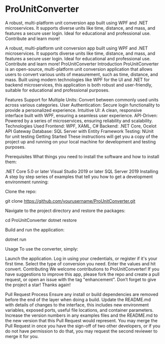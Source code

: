 # ProUnitConverter
A robust, multi-platform unit conversion app built using WPF and .NET microservices. It supports diverse units like time, distance, and mass, and features a secure user login. Ideal for educational and professional use. Contribute and learn more!

A robust, multi-platform unit conversion app built using WPF and .NET microservices. It supports diverse units like time, distance, and mass, and features a secure user login. Ideal for educational and professional use. Contribute and learn more! ProUnitConverter Introduction ProUnitConverter is an open-source, multi-platform unit conversion application that allows users to convert various units of measurement, such as time, distance, and mass. Built using modern technologies like WPF for the UI and .NET for backend microservices, this application is both robust and user-friendly, suitable for educational and professional purposes.

Features Support for Multiple Units: Convert between commonly used units across various categories. User Authentication: Secure login functionality to provide a personalized experience. Intuitive UI: A clean, responsive interface built with WPF, ensuring a seamless user experience. API-Driven: Powered by a series of microservices, ensuring reliability and scalability. Technologies Used Frontend: WPF, XAML, C# Backend: .NET Core, Ocelot API Gateway Database: SQL Server with Entity Framework Testing: NUnit for unit testing Getting Started These instructions will get you a copy of the project up and running on your local machine for development and testing purposes.

Prerequisites What things you need to install the software and how to install them:

.NET Core 5.0 or later Visual Studio 2019 or later SQL Server 2019 Installing A step by step series of examples that tell you how to get a development environment running:

Clone the repo:

git clone https://github.com/yourusername/ProUnitConverter.git

Navigate to the project directory and restore the packages:

cd ProUnitConverter dotnet restore

Build and run the application:

dotnet run

Usage To use the converter, simply:

Launch the application. Log in using your credentials, or register if it's your first time. Select the type of conversion you need. Enter the values and hit convert. Contributing We welcome contributions to ProUnitConverter! If you have suggestions to improve this app, please fork the repo and create a pull request, or open an issue with the tag "enhancement". Don’t forget to give the project a star! Thanks again!

Pull Request Process Ensure any install or build dependencies are removed before the end of the layer when doing a build. Update the README.md with details of changes to the interface, this includes new environment variables, exposed ports, useful file locations, and container parameters. Increase the version numbers in any examples files and the README.md to the new version that this Pull Request would represent. You may merge the Pull Request in once you have the sign-off of two other developers, or if you do not have permission to do that, you may request the second reviewer to merge it for you.
